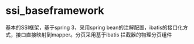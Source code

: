 # ssi_baseframework
基本的SSI框架，基于spring 3，采用spring bean的注解配置，ibatis的接口化方式，接口直接映射到mapper。分页采用基于ibatis 拦截器的物理分页组件
